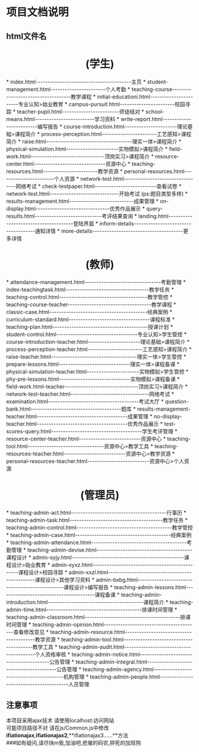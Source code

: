 项目文档说明
======
html文件名
-----------------
<h1 align = "center">(学生)</h1>
*   index.html----------------------------------------主页
    *   student-management.html-----------------------个人考勤
*   teaching-course-----------------------------------教学课程
    *   initial-educationi.html-----------------------专业认知>始业教育
        *   campus-pursuit.html-----------------------校园寻踪
        *   teacher-pupil.html------------------------师徒结对
        *   school-means.html-------------------------学习资料
        *   write-report.html-------------------------编写报告
    *   course-introduction.html----------------------理论基础>课程简介
    *   process-perception.html-----------------------工艺感知>课程简介
    *   raise.html------------------------------------理实一体>课程简介
    *   physical-simulation.html----------------------实物模拟>课程简介
    *   field-work.html-------------------------------顶岗实习>课程简介
*   resource-center.html------------------------------资源中心
    *   teaching-resources.html-----------------------教学资源
    *   personal-resources.html-----------------------个人资源
*   network-test.html---------------------------------网络考试
    *   check-testpaper.html--------------------------查看试卷
    *   network-test.html-----------------------------开始考试
        (ps:题目类型多样)
*   results-management.html---------------------------成果管理
    *   on-display.html-------------------------------优秀作品展示
    *   query-results.html----------------------------考评结果查询
*   landing.html--------------------------------------登陆界面
*   inform-details------------------------------------通知详情
*   more-details--------------------------------------更多详情
<h1 align = "center">(教师)</h1>   
*   attendance-management.html--------------------------------考勤管理
*   index-teachingtask.html-----------------------------------教学任务
*   teaching-control.html-------------------------------------教学管控
*   teaching-course-teacher-----------------------------------教学课程
*   classic-case.html-----------------------------------------经典案例
*   curriculum-standard.html----------------------------------课程标准
*   teaching-plan.html----------------------------------------授课计划
    *   student-control.html----------------------------------专业认知>学生管控
    *   course-introduction-teacher.html----------------------理论基础>课程简介
    *   process-perception-teacher.html-----------------------工艺感知>课程简介
    *   raise-teacher.html------------------------------------理实一体>学生管控
        *   prepare-lessons.html------------------------------理实一体>课程备课
    *   physical-simulation-teacher.html----------------------实物模拟>学生管控
        *   phy-pre-lessons.html------------------------------实物模拟>课程备课
    *   field-work.html-teacher-------------------------------顶岗实习>课程简介
*   network-test-teacher.html---------------------------------网络考试  
    *   examination.html--------------------------------------考试大厅  
    *   question-bank.html--------------------------------------题库  
    *   results-management-teacher.html--------------------------------------成果管理  
        *   no-display-teacher.html--------------------------------------优秀作品展示  
        *   test-scores-query.html--------------------------------------学生考评管理
    *   resource-center-teacher.html--------------------------资源中心
        *   teaching-tool.html--------------------------------资源中心>教学工具
        *   teaching-resources-teacher.html--------------------------资源中心>教学资源
        *   personal-resources-teacher.html--------------------------资源中心>个人资源
<h1 align = "center">(管理员)</h1>  
*   teaching-admin-act.html----------------------------------------行事历
*   teaching-admin-task.html---------------------------------------教学任务
*   teaching-admin-control.html----------------------------------------教学管控
*   teaching-admin-case.html----------------------------------------经典案例
*   teaching-admin-attendance.html----------------------------------------考勤管理
*   teaching-admin-devise.html----------------------------------------课程设计
    *   admin-syjy.html-----------------------------------------------课程设计>始业教育
    *   admin-xyxz.html-----------------------------------------------课程设计>校园寻踪
    *   admin-xxzl.html-----------------------------------------------课程设计>其他学习资料
    *   admin-bxbg.html-----------------------------------------------课程设计>编写报告
*   teaching-admin-lessons.html----------------------------------------课程备课
*   teaching-admin-introduction.html----------------------------------------课程简介
*   teaching-admin-time.html----------------------------------------排课时间管理
*   teaching-admin-classroom.html----------------------------------------排课时间管理
*   teaching-admin-opinion.html----------------------------------------查看修改意见
*   teaching-admin-resource.html----------------------------------------教学资源
*   teaching-admin-tool.html----------------------------------------教学工具
*   teaching-admin-audit.html----------------------------------------个人资格审核
*   teaching-admin-notice.html----------------------------------------公告管理
*   teaching-admin-integral.html----------------------------------------公告管理
*   teaching-admin-agency.html----------------------------------------机构管理
*   teaching-admin-people.html----------------------------------------人员管理
     
注意事项
----
本项目采用ajax技术 请使用localhost:访问网站<br>
可能项目路径不对 请在js/Common.js中修改 **ifiationajax**,**ifiationajax2**,**ifiationajax3......**方法<br>
###如有疑问,请尽快m我,加油吧,悲催的码农,猝死的加班狗
